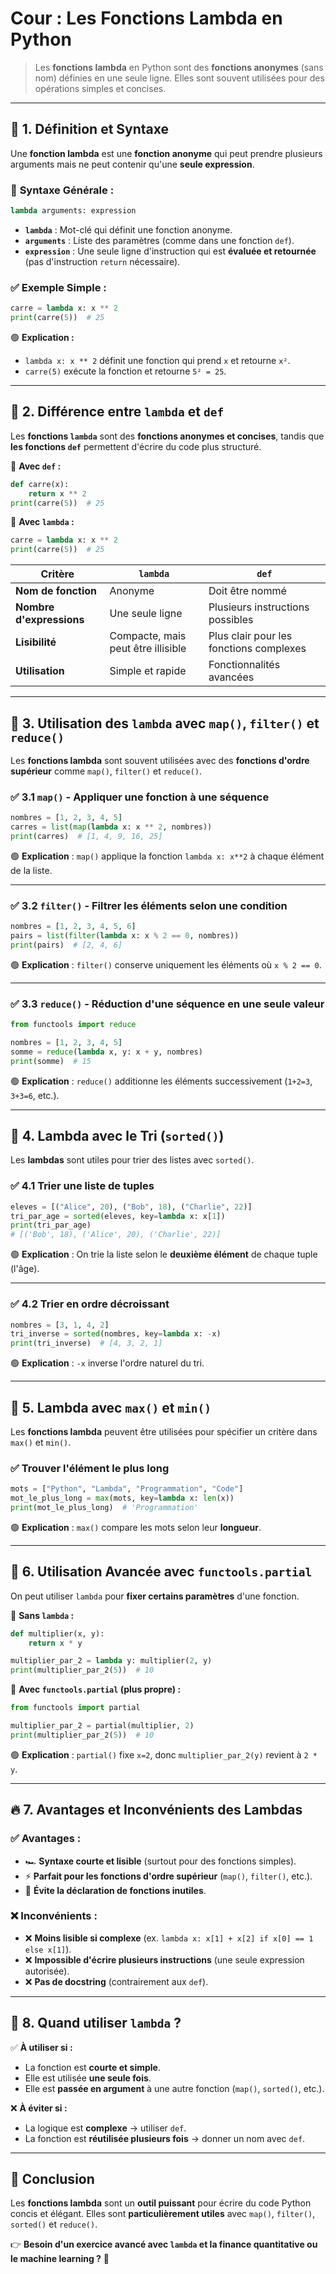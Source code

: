 # Cour : **Les Fonctions Lambda en Python**

> Les **fonctions lambda** en Python sont des **fonctions anonymes** (sans nom) définies en une seule ligne. Elles sont souvent utilisées pour des opérations simples et concises.

---

## 📌 **1. Définition et Syntaxe**

Une **fonction lambda** est une **fonction anonyme** qui peut prendre plusieurs arguments mais ne peut contenir qu'une **seule expression**.

### 🔹 **Syntaxe Générale :**

```python
lambda arguments: expression
```

-   **`lambda`** : Mot-clé qui définit une fonction anonyme.
-   **`arguments`** : Liste des paramètres (comme dans une fonction `def`).
-   **`expression`** : Une seule ligne d'instruction qui est **évaluée et retournée** (pas d'instruction `return` nécessaire).

### ✅ **Exemple Simple :**

```python
carre = lambda x: x ** 2
print(carre(5))  # 25
```

🟢 **Explication :**

-   `lambda x: x ** 2` définit une fonction qui prend `x` et retourne `x²`.
-   `carre(5)` exécute la fonction et retourne `5² = 25`.

---

## 🎯 **2. Différence entre `lambda` et `def`**

Les **fonctions `lambda`** sont des **fonctions anonymes et concises**, tandis que **les fonctions `def`** permettent d'écrire du code plus structuré.

🔹 **Avec `def` :**

```python
def carre(x):
    return x ** 2
print(carre(5))  # 25
```

🔹 **Avec `lambda` :**

```python
carre = lambda x: x ** 2
print(carre(5))  # 25
```

| Critère                  | `lambda`                           | `def`                                   |
| ------------------------ | ---------------------------------- | --------------------------------------- |
| **Nom de fonction**      | Anonyme                            | Doit être nommé                         |
| **Nombre d'expressions** | Une seule ligne                    | Plusieurs instructions possibles        |
| **Lisibilité**           | Compacte, mais peut être illisible | Plus clair pour les fonctions complexes |
| **Utilisation**          | Simple et rapide                   | Fonctionnalités avancées                |

---

## 🎯 **3. Utilisation des `lambda` avec `map()`, `filter()` et `reduce()`**

Les **fonctions lambda** sont souvent utilisées avec des **fonctions d'ordre supérieur** comme `map()`, `filter()` et `reduce()`.

### ✅ **3.1 `map()` - Appliquer une fonction à une séquence**

```python
nombres = [1, 2, 3, 4, 5]
carres = list(map(lambda x: x ** 2, nombres))
print(carres)  # [1, 4, 9, 16, 25]
```

🟢 **Explication** : `map()` applique la fonction `lambda x: x**2` à chaque élément de la liste.

---

### ✅ **3.2 `filter()` - Filtrer les éléments selon une condition**

```python
nombres = [1, 2, 3, 4, 5, 6]
pairs = list(filter(lambda x: x % 2 == 0, nombres))
print(pairs)  # [2, 4, 6]
```

🟢 **Explication** : `filter()` conserve uniquement les éléments où `x % 2 == 0`.

---

### ✅ **3.3 `reduce()` - Réduction d'une séquence en une seule valeur**

```python
from functools import reduce

nombres = [1, 2, 3, 4, 5]
somme = reduce(lambda x, y: x + y, nombres)
print(somme)  # 15
```

🟢 **Explication** : `reduce()` additionne les éléments successivement (`1+2=3`, `3+3=6`, etc.).

---

## 🎯 **4. Lambda avec le Tri (`sorted()`)**

Les **lambdas** sont utiles pour trier des listes avec `sorted()`.

### ✅ **4.1 Trier une liste de tuples**

```python
eleves = [("Alice", 20), ("Bob", 18), ("Charlie", 22)]
tri_par_age = sorted(eleves, key=lambda x: x[1])
print(tri_par_age)
# [('Bob', 18), ('Alice', 20), ('Charlie', 22)]
```

🟢 **Explication** : On trie la liste selon le **deuxième élément** de chaque tuple (l'âge).

---

### ✅ **4.2 Trier en ordre décroissant**

```python
nombres = [3, 1, 4, 2]
tri_inverse = sorted(nombres, key=lambda x: -x)
print(tri_inverse)  # [4, 3, 2, 1]
```

🟢 **Explication** : `-x` inverse l'ordre naturel du tri.

---

## 🎯 **5. Lambda avec `max()` et `min()`**

Les **fonctions lambda** peuvent être utilisées pour spécifier un critère dans `max()` et `min()`.

### ✅ **Trouver l'élément le plus long**

```python
mots = ["Python", "Lambda", "Programmation", "Code"]
mot_le_plus_long = max(mots, key=lambda x: len(x))
print(mot_le_plus_long)  # 'Programmation'
```

🟢 **Explication** : `max()` compare les mots selon leur **longueur**.

---

## 🎯 **6. Utilisation Avancée avec `functools.partial`**

On peut utiliser `lambda` pour **fixer certains paramètres** d'une fonction.

🔹 **Sans `lambda` :**

```python
def multiplier(x, y):
    return x * y

multiplier_par_2 = lambda y: multiplier(2, y)
print(multiplier_par_2(5))  # 10
```

🔹 **Avec `functools.partial` (plus propre) :**

```python
from functools import partial

multiplier_par_2 = partial(multiplier, 2)
print(multiplier_par_2(5))  # 10
```

🟢 **Explication** : `partial()` fixe `x=2`, donc `multiplier_par_2(y)` revient à `2 * y`.

---

## 🔥 **7. Avantages et Inconvénients des Lambdas**

### ✅ **Avantages :**

-   🏎 **Syntaxe courte et lisible** (surtout pour des fonctions simples).
-   ⚡ **Parfait pour les fonctions d'ordre supérieur** (`map()`, `filter()`, etc.).
-   📌 **Évite la déclaration de fonctions inutiles**.

### ❌ **Inconvénients :**

-   ❌ **Moins lisible si complexe** (ex. `lambda x: x[1] + x[2] if x[0] == 1 else x[1]`).
-   ❌ **Impossible d'écrire plusieurs instructions** (une seule expression autorisée).
-   ❌ **Pas de docstring** (contrairement aux `def`).

---

## 🚀 **8. Quand utiliser `lambda` ?**

✅ **À utiliser si :**

-   La fonction est **courte et simple**.
-   Elle est utilisée **une seule fois**.
-   Elle est **passée en argument** à une autre fonction (`map()`, `sorted()`, etc.).

❌ **À éviter si :**

-   La logique est **complexe** → utiliser `def`.
-   La fonction est **réutilisée plusieurs fois** → donner un nom avec `def`.

---

## 🚀 **Conclusion**

Les **fonctions lambda** sont un **outil puissant** pour écrire du code Python concis et élégant. Elles sont **particulièrement utiles** avec `map()`, `filter()`, `sorted()` et `reduce()`.

👉 **Besoin d'un exercice avancé avec `lambda` et la finance quantitative ou le machine learning ?** 🚀
